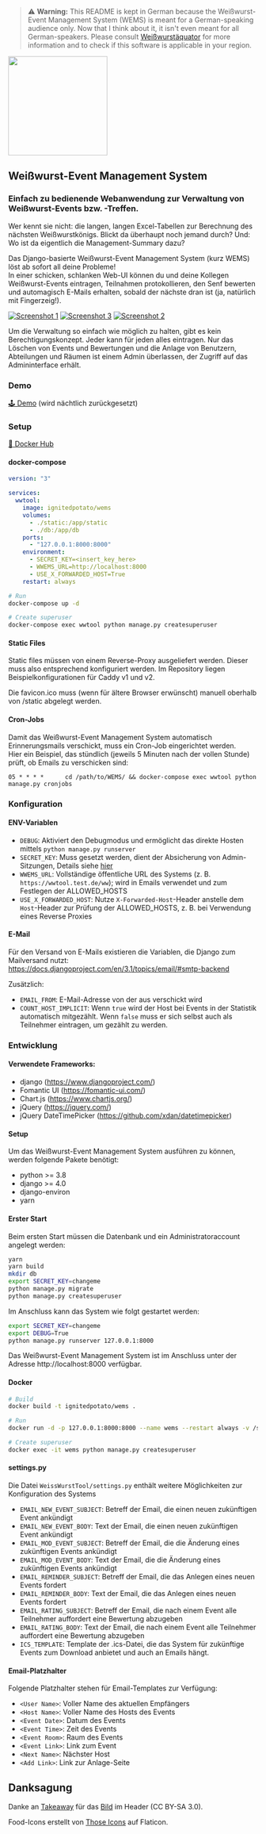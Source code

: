 > ⚠ **Warning:** This README is kept in German because the Weißwurst-Event Management System (WEMS) is meant for a German-speaking audience only. Now that I think about it, it isn't even meant for all German-speakers. Please consult [Weißwurstäquator](https://en.wikipedia.org/wiki/Wei%C3%9Fwurst%C3%A4quator) for more information and to check if this software is applicable in your region.

<img src="https://raw.githubusercontent.com/ignitedPotato/wems/main/wems2.svg" width="200">

## Weißwurst-Event Management System
### Einfach zu bedienende Webanwendung zur Verwaltung von Weißwurst-Events bzw. -Treffen.

Wer kennt sie nicht: die langen, langen Excel-Tabellen zur Berechnung des nächsten Weißwurstkönigs. Blickt da überhaupt noch jemand durch? Und: Wo ist da eigentlich die Management-Summary dazu?

Das Django-basierte Weißwurst-Event Management System (kurz WEMS) löst ab sofort all deine Probleme!  
In einer schicken, schlanken Web-UI können du und deine Kollegen Weißwurst-Events eintragen, Teilnahmen protokollieren, den Senf bewerten und automagisch E-Mails erhalten, sobald der nächste dran ist (ja, natürlich mit Fingerzeig!).

[![Screenshot 1](https://raw.githubusercontent.com/ignitedPotato/wems/main/screenshot1_thumb.png)](https://raw.githubusercontent.com/ignitedPotato/wems/main/screenshot1.png)
[![Screenshot 3](https://raw.githubusercontent.com/ignitedPotato/wems/main/screenshot3_thumb.png)](https://raw.githubusercontent.com/ignitedPotato/wems/main/screenshot3.png)
[![Screenshot 2](https://raw.githubusercontent.com/ignitedPotato/wems/main/screenshot2_thumb.png)](https://raw.githubusercontent.com/ignitedPotato/wems/main/screenshot2.png)

Um die Verwaltung so einfach wie möglich zu halten, gibt es kein Berechtigungskonzept. Jeder kann für jeden alles eintragen. Nur das Löschen von Events und Bewertungen und die Anlage von Benutzern, Abteilungen und Räumen ist einem Admin überlassen, der Zugriff auf das Admininterface erhält.

### Demo
[🕹 Demo](https://demo.weisswurst.cloud) (wird nächtlich zurückgesetzt)

### Setup

[🐳 Docker Hub](https://hub.docker.com/r/ignitedpotato/wems)

#### docker-compose
```yaml
version: "3"

services:
  wwtool:
    image: ignitedpotato/wems
    volumes:
      - ./static:/app/static
      - ./db:/app/db
    ports:
      - "127.0.0.1:8000:8000"
    environment:
      - SECRET_KEY=<insert_key_here>
      - WWEMS_URL=http://localhost:8000
      - USE_X_FORWARDED_HOST=True
    restart: always
```

```bash
# Run
docker-compose up -d

# Create superuser
docker-compose exec wwtool python manage.py createsuperuser
```

#### Static Files
Static files müssen von einem Reverse-Proxy ausgeliefert werden. Dieser muss also entsprechend konfiguriert werden.
Im Repository liegen Beispielkonfigurationen für Caddy v1 und v2.

Die favicon.ico muss (wenn für ältere Browser erwünscht) manuell oberhalb von /static abgelegt werden.

#### Cron-Jobs
Damit das Weißwurst-Event Management System automatisch Erinnerungsmails verschickt, muss ein Cron-Job eingerichtet werden.  
Hier ein Beispiel, das stündlich (jeweils 5 Minuten nach der vollen Stunde) prüft, ob Emails zu verschicken sind:
```
05 * * * *      cd /path/to/WEMS/ && docker-compose exec wwtool python manage.py cronjobs
```

### Konfiguration
#### ENV-Variablen
* `DEBUG`: Aktiviert den Debugmodus und ermöglicht das direkte Hosten mittels `python manage.py runserver`
* `SECRET_KEY`: Muss gesetzt werden, dient der Absicherung von Admin-Sitzungen, Details siehe [hier](https://docs.djangoproject.com/en/3.0/ref/settings/#secret-key)
* `WWEMS_URL`: Vollständige öffentliche URL des Systems (z. B. `https://wwtool.test.de/ww`); wird in Emails verwendet und zum Festlegen der ALLOWED_HOSTS
* `USE_X_FORWARDED_HOST`: Nutze `X-Forwarded-Host`-Header anstelle dem `Host`-Header zur Prüfung der ALLOWED_HOSTS, z. B. bei Verwendung eines Reverse Proxies

#### E-Mail
Für den Versand von E-Mails existieren die Variablen, die Django zum Mailversand nutzt:
https://docs.djangoproject.com/en/3.1/topics/email/#smtp-backend

Zusätzlich:
* `EMAIL_FROM`: E-Mail-Adresse von der aus verschickt wird
* `COUNT_HOST_IMPLICIT`: Wenn `true` wird der Host bei Events in der Statistik automatisch mitgezählt. Wenn `false` muss er sich selbst auch als Teilnehmer eintragen, um gezählt zu werden. 


### Entwicklung
#### Verwendete Frameworks:
* django (https://www.djangoproject.com/)
* Fomantic UI (https://fomantic-ui.com/)
* Chart.js (https://www.chartjs.org/)
* jQuery (https://jquery.com/)
* jQuery DateTimePicker (https://github.com/xdan/datetimepicker)

#### Setup
Um das Weißwurst-Event Management System ausführen zu können, werden folgende Pakete benötigt:
* python >= 3.8
* django >= 4.0
* django-environ
* yarn

#### Erster Start
Beim ersten Start müssen die Datenbank und ein Administratoraccount angelegt werden:
```bash
yarn
yarn build
mkdir db
export SECRET_KEY=changeme
python manage.py migrate
python manage.py createsuperuser
```

Im Anschluss kann das System wie folgt gestartet werden:
```bash
export SECRET_KEY=changeme
export DEBUG=True
python manage.py runserver 127.0.0.1:8000
```

Das Weißwurst-Event Management System ist im Anschluss unter der Adresse http://localhost:8000 verfügbar.

#### Docker
```bash
# Build
docker build -t ignitedpotato/wems .

# Run
docker run -d -p 127.0.0.1:8000:8000 --name wems --restart always -v /srv/static:/app/static -v /srv/db:/app/db -e SECRET_KEY=<insert_key_here> -e WWEMS_URL="http://localhost:8000" ignitedpotato/wems:latest

# Create superuser
docker exec -it wems python manage.py createsuperuser
```

#### settings.py
Die Datei `WeissWurstTool/settings.py` enthält weitere Möglichkeiten zur Konfiguration des Systems
* `EMAIL_NEW_EVENT_SUBJECT`: Betreff der Email, die einen neuen zukünftigen Event ankündigt
* `EMAIL_NEW_EVENT_BODY`: Text der Email, die einen neuen zukünftigen Event ankündigt
* `EMAIL_MOD_EVENT_SUBJECT`: Betreff der Email, die die Änderung eines zukünftigen Events ankündigt
* `EMAIL_MOD_EVENT_BODY`: Text der Email, die die Änderung eines zukünftigen Events ankündigt
* `EMAIL_REMINDER_SUBJECT`: Betreff der Email, die das Anlegen eines neuen Events fordert
* `EMAIL_REMINDER_BODY`: Text der Email, die das Anlegen eines neuen Events fordert
* `EMAIL_RATING_SUBJECT`: Betreff der Email, die nach einem Event alle Teilnehmer auffordert eine Bewertung abzugeben
* `EMAIL_RATING_BODY`: Text der Email, die nach einem Event alle Teilnehmer auffordert eine Bewertung abzugeben
* `ICS_TEMPLATE`: Template der .ics-Datei, die das System für zukünftige Events zum Download anbietet und auch an Emails hängt.

#### Email-Platzhalter
Folgende Platzhalter stehen für Email-Templates zur Verfügung:
* `<User Name>`: Voller Name des aktuellen Empfängers
* `<Host Name>`: Voller Name des Hosts des Events
* `<Event Date>`: Datum des Events
* `<Event Time>`: Zeit des Events
* `<Event Room>`: Raum des Events
* `<Event Link>`: Link zum Event
* `<Next Name>`: Nächster Host
* `<Add Link>`: Link zur Anlage-Seite

## Danksagung
Danke an [Takeaway](https://commons.wikimedia.org/wiki/User:Takeaway) für das [Bild](https://de.wikipedia.org/wiki/Datei:Weisswurst_close-up.jpg) im Header (CC BY-SA 3.0).

Food-Icons erstellt von [Those Icons](https://www.flaticon.com/authors/those-icons) auf Flaticon.